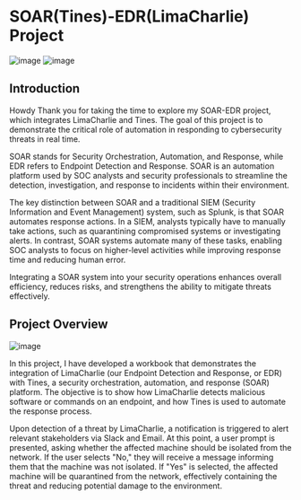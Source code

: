 # SOAR(Tines)-EDR(LimaCharlie) Project 
![image](https://github.com/user-attachments/assets/9db49eff-99fa-4f10-84e4-a0c4d14c9218) ![image](https://github.com/user-attachments/assets/344dc903-8cca-4533-a2aa-f5346888e1d2)






## Introduction
Howdy Thank you for taking the time to explore my SOAR-EDR project, which integrates LimaCharlie and Tines. The goal of this project is to demonstrate the critical role of automation in responding to cybersecurity threats in real time.

SOAR stands for Security Orchestration, Automation, and Response, while EDR refers to Endpoint Detection and Response. SOAR is an automation platform used by SOC analysts and security professionals to streamline the detection, investigation, and response to incidents within their environment.

The key distinction between SOAR and a traditional SIEM (Security Information and Event Management) system, such as Splunk, is that SOAR automates response actions. In a SIEM, analysts typically have to manually take actions, such as quarantining compromised systems or investigating alerts. In contrast, SOAR systems automate many of these tasks, enabling SOC analysts to focus on higher-level activities while improving response time and reducing human error.

Integrating a SOAR system into your security operations enhances overall efficiency, reduces risks, and strengthens the ability to mitigate threats effectively.

## Project Overview

![image](https://github.com/user-attachments/assets/008ed71c-37f2-4582-93e3-c8c9c64cfab4)


In this project, I have developed a workbook that demonstrates the integration of LimaCharlie (our Endpoint Detection and Response, or EDR) with Tines, a security orchestration, automation, and response (SOAR) platform. The objective is to show how LimaCharlie detects malicious software or commands on an endpoint, and how Tines is used to automate the response process.

Upon detection of a threat by LimaCharlie, a notification is triggered to alert relevant stakeholders via Slack and Email. At this point, a user prompt is presented, asking whether the affected machine should be isolated from the network. If the user selects "No," they will receive a message informing them that the machine was not isolated. If "Yes" is selected, the affected machine will be quarantined from the network, effectively containing the threat and reducing potential damage to the environment.
